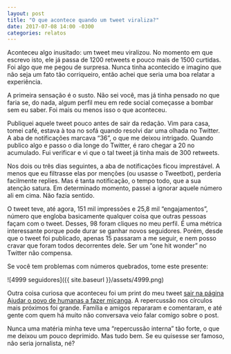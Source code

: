 ```yaml
---
layout: post
title: "O que acontece quando um tweet viraliza?"
date: 2017-07-08 14:00 -0300
categories: relatos
---
```

Aconteceu algo inusitado: um tweet meu viralizou. No momento em que escrevo isto, ele já passa de 1200 retweets e pouco mais de 1500 curtidas. Foi algo que me pegou de surpresa. Nunca tinha acontecido e imagino que não seja um fato tão corriqueiro, então achei que seria uma boa relatar a experiência.

A primeira sensação é o susto. Não sei você, mas já tinha pensado no que faria se, do nada, algum perfil meu em rede social começasse a bombar sem eu saber. Foi mais ou menos isso o que aconteceu.

Publiquei aquele tweet pouco antes de sair da redação. Vim para casa, tomei café, estava à toa no sofá quando resolvi dar uma olhada no Twitter. A aba de notificações marcava “36”, o que me deixou intrigado. Quando publico algo e passo o dia longe do Twitter, é raro chegar a 20 no acumulado. Fui verificar e vi que o tal tweet já tinha mais de 300 retweets.

Nos dois ou três dias seguintes, a aba de notificações ficou imprestável. A menos que eu filtrasse elas por menções (ou usasse o Tweetbot), perderia facilmente replies. Mas é tanta notificação, o tempo todo, que a sua atenção satura. Em determinado momento, passei a ignorar aquele número ali em cima. Não fazia sentido.

O tweet teve, até agora, 151 mil impressões e 25,8 mil “engajamentos”, número que engloba basicamente qualquer coisa que outras pessoas façam com o tweet. Desses, 98 foram cliques no meu perfil. É uma métrica interessante porque pode durar se ganhar novos seguidores. Porém, desde que o tweet foi publicado, apenas 15 passaram a me seguir, e nem posso cravar que foram todos decorrentes dele. Ser um “one hit wonder” no Twitter não compensa.

Se você tem problemas com números quebrados, tome este presente:

![4999 seguidores]({{ site.baseurl }}/assets/4999.png)

Outra coisa curiosa que aconteceu foi um print do meu tweet [sair na página Ajudar o povo de humanas a fazer miçanga](https://www.facebook.com/ajudaropovodehumanasfazermicanga/posts/1013377828811324). A repercussão nos círculos mais próximos foi grande. Família e amigos repararam e comentaram, e até gente com quem há muito não conversava veio falar comigo sobre o post.

Nunca uma matéria minha teve uma “repercussão interna” tão forte, o que me deixou um pouco deprimido. Mas tudo bem. Se eu quisesse ser famoso, não seria jornalista, né?
